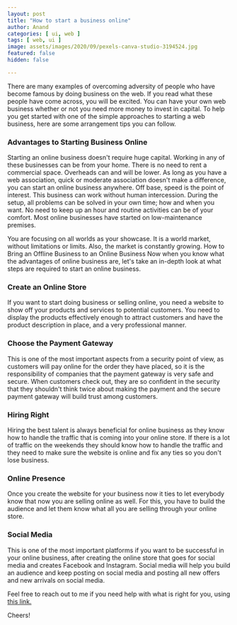 ```yaml
---
layout: post
title: "How to start a business online"
author: Anand
categories: [ ui, web ]
tags: [ web, ui ]
image: assets/images/2020/09/pexels-canva-studio-3194524.jpg
featured: false
hidden: false

---
```



There are many examples of overcoming adversity of people who have become famous by doing business on the web. If you read what these people have come across, you will be excited.  You can have your own web business whether or not you need more money to invest in capital. To help you get started with one of the simple approaches to starting a web business, here are some arrangement tips you can follow.

### Advantages to Starting Business Online

Starting an online business doesn't require huge capital.  Working in any of these businesses can be from your home. There is no need to rent a commercial space.  Overheads can and will be lower. As long as you have a web association, quick or moderate association doesn't make a difference, you can start an online business anywhere. Off base, speed is the point of interest. This business can work without human intercession. During the setup, all problems can be solved in your own time;  how and when you want. No need to keep up an hour and routine activities can be of your comfort. Most online businesses have started on low-maintenance premises.

You are focusing on all worlds as your showcase. It is a world market, without limitations or limits. Also, the market is constantly growing. How to Bring an Offline Business to an Online Business Now when you know what the advantages of online business are, let's take an in-depth look at what steps are required to start an online business.


### Create an Online Store

If you want to start doing business or selling online, you need a website to show off your products and services to potential customers. You need to display the products effectively enough to attract customers and have the product description in place, and a very professional manner. 

### Choose the Payment Gateway

This is one of the most important aspects from a security point of view, as customers will pay online for the order they have placed, so it is the responsibility of companies that the payment gateway is very safe and secure. When customers check out, they are so confident in the security that they shouldn't think twice about making the payment and the secure payment gateway will build trust among customers.

### Hiring Right

Hiring the best talent is always beneficial for online business as they know how to handle the traffic that is coming into your online store.  If there is a lot of traffic on the weekends they should know how to handle the traffic and they need to make sure the website is online and fix any ties so you don't lose business. 

### Online Presence

Once you create the website for your business now it ties to let everybody know that now you are selling online as well. For this, you have to build the audience and let them know what all you are selling through your online store.

### Social Media

This is one of the most important platforms if you want to be successful in your online business, after creating the online store that goes for social media and creates Facebook and Instagram. Social media will help you build an audience and keep posting on social media and posting all new offers and new arrivals on social media. 

Feel free to reach out to me if you need help with what is right for you, using <a href="https://www.calendly.com/ahyconsulting/book" target="\_blank">this link.</a>

Cheers!





